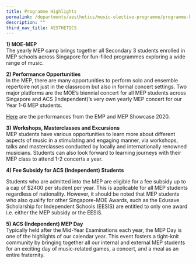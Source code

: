 ```yaml
---
title: Programme Highlights
permalink: /departments/aesthetics/music-elective-programme/programme-highlights/
description: ""
third_nav_title: AESTHETICS
---
```

**1) MOE-MEP**  
The yearly MEP camp brings together all Secondary 3 students enrolled in MEP schools across Singapore for fun-filled programmes exploring a wide range of music.

**2) Performance Opportunities**  
In the MEP, there are many opportunities to perform solo and ensemble repertoire not just in the classroom but also in formal concert settings. Two major platforms are the MOE’s biennial concert for all MEP students across Singapore and ACS (Independent)’s very own yearly MEP concert for our Year 1-6 MEP students.

<a href="https://www.youtube.com/channel/UCZKeDbIbqa7heH2zyd7AM8g/featured" target="_blank">Here</a> are the performances from the EMP and MEP Showcase 2020.

**3) Workshops, Masterclasses and Excursions**   
MEP students have various opportunities to learn more about different aspects of music in a stimulating and engaging manner, via workshops, talks and masterclasses conducted by locally and internationally renowned musicians. Students can also look forward to learning journeys with their MEP class to attend 1-2 concerts a year.

**4) Fee Subsidy for ACS (Independent) Students**

Students who are admitted into the MEP are eligible for a fee subsidy up to a cap of $2400 per student per year. This is applicable for all MEP students regardless of nationality. However, it should be noted that MEP students who also qualify for other Singapore-MOE Awards, such as the Edusave Scholarship for Independent Schools (EESIS) are entitled to only one award i.e. either the MEP subsidy or the EESIS.

**5) ACS (Independent) MEP Day**  
Typically held after the Mid-Year Examinations each year, the MEP Day is one of the highlights of our calendar year. This event fosters a tight-knit community by bringing together all our internal and external MEP students for an exciting day of music-related games, a concert, and a meal as an entire fraternity.